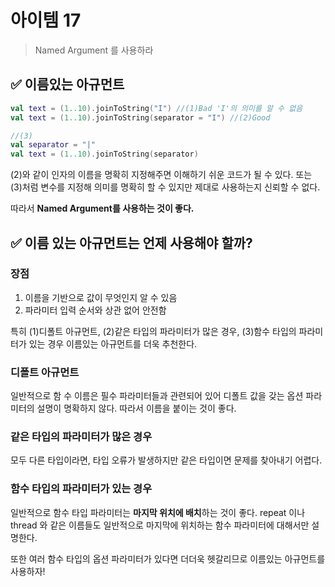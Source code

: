 # 아이템 17
> Named Argument 를 사용하라

## ✅ 이름있는 아규먼트

```kotlin
val text = (1..10).joinToString("I") //(1)Bad 'I'의 의미를 알 수 없음
val text = (1..10).joinToString(separator = "I") //(2)Good

//(3)
val separator = "|"
val text = (1..10).joinToString(separator) 
```
(2)와 같이 인자의 이름을 명확히 지정해주면 이해하기 쉬운 코드가 될 수 있다. 또는 (3)처럼 변수를 지정해 의미를 명확히 할 수 있지만 제대로 사용하는지 신뢰할 수 없다.

따라서 **Named Argument를 사용하는 것이 좋다.**

## ✅ 이름 있는 아규먼트는 언제 사용해야 할까?

### 장점
1. 이름을 기반으로 값이 무엇인지 알 수 있음
2. 파라미터 입력 순서와 상관 없어 안전함

특히 (1)디폴트 아규먼트, (2)같은 타입의 파라미터가 많은 경우, (3)함수 타입의 파라미터가 있는 경우 이름있는 아규먼트를 더욱 추천한다.

### 디폴트 아규먼트
일반적으로 함 수 이름은 필수 파라미터들과 관련되어 있어 디폴트 값을 갖는 옵션 파라미터의 설명이 명확하지 않다. 따라서 이름을 붙이는 것이 좋다.

### 같은 타입의 파라미터가 많은 경우
모두 다른 타입이라면, 타입 오류가 발생하지만 같은 타입이면 문제를 찾아내기 어렵다.

### 함수 타입의 파라미터가 있는 경우
일반적으로 함수 타입 파라미터는 **마지막 위치에 배치**하는 것이 좋다. repeat 이나 thread 와 같은 이름들도 일반적으로 마지막에 위치하는 함수 파라미터에 대해서만 설명한다.

또한 여러 함수 타입의 옵션 파라미터가 있다면 더더욱 헷갈리므로 이름있는 아규먼트를 사용하자! 